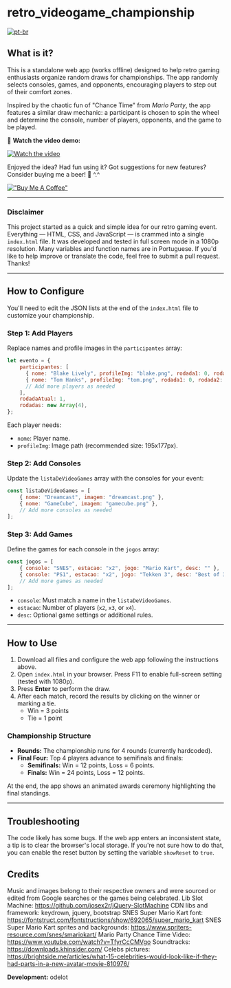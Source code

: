 
# retro_videogame_championship
[![pt-br](https://img.shields.io/badge/lang-pt--br-green.svg)](https://github.com/odelot/retro_videogame_championship/blob/main/README.pt-br.md)

## What is it?

This is a standalone web app (works offline) designed to help retro gaming enthusiasts organize random draws for championships. The app randomly selects consoles, games, and opponents, encouraging players to step out of their comfort zones.

Inspired by the chaotic fun of "Chance Time" from *Mario Party*, the app features a similar draw mechanic: a participant is chosen to spin the wheel and determine the console, number of players, opponents, and the game to be played.

🎥 **Watch the video demo:**

[![Watch the video](https://img.youtube.com/vi/iL1kgRQqBks/hqdefault.jpg)](https://youtube.com/shorts/iL1kgRQqBks)

Enjoyed the idea? Had fun using it? Got suggestions for new features? Consider buying me a beer! 🍺 ^.^

[!["Buy Me A Coffee"](https://www.buymeacoffee.com/assets/img/custom_images/orange_img.png)](https://www.buymeacoffee.com/odelot)

---

### Disclaimer

This project started as a quick and simple idea for our retro gaming event. Everything — HTML, CSS, and JavaScript — is crammed into a single `index.html` file. It was developed and tested in full screen mode in a 1080p resolution. Many variables and function names are in Portuguese. If you'd like to help improve or translate the code, feel free to submit a pull request. Thanks!

---

## How to Configure

You'll need to edit the JSON lists at the end of the `index.html` file to customize your championship.

### Step 1: Add Players

Replace names and profile images in the `participantes` array:
```javascript
let evento = {    
    participantes: [
      { nome: "Blake Lively", profileImg: "blake.png", rodada1: 0, rodada2: 0, rodada3: 0, rodada4: 0, total: 0 },
      { nome: "Tom Hanks", profileImg: "tom.png", rodada1: 0, rodada2: 0, rodada3: 0, rodada4: 0, total: 0 },
      // Add more players as needed
    ],
    rodadaAtual: 1,
    rodadas: new Array(4),
};
```
Each player needs:
- `nome`: Player name.
- `profileImg`: Image path (recommended size: 195x177px).

### Step 2: Add Consoles

Update the `listaDeVideoGames` array with the consoles for your event:
```javascript
const listaDeVideoGames = [
    { nome: "Dreamcast", imagem: "dreamcast.png" },
    { nome: "GameCube", imagem: "gamecube.png" },
    // Add more consoles as needed
];
```

### Step 3: Add Games

Define the games for each console in the `jogos` array:
```javascript
const jogos = [
    { console: "SNES", estacao: "x2", jogo: "Mario Kart", desc: "" },
    { console: "PS1", estacao: "x2", jogo: "Tekken 3", desc: "Best of 3 rounds." },
    // Add more games as needed
];
```
- `console`: Must match a name in the `listaDeVideoGames`.
- `estacao`: Number of players (`x2`, `x3`, or `x4`).
- `desc`: Optional game settings or additional rules.

---

## How to Use

1. Download all files and configure the web app following the instructions above.
2. Open `index.html` in your browser. Press F11 to enable full-screen setting (tested with 1080p).
3. Press **Enter** to perform the draw.
4. After each match, record the results by clicking on the winner or marking a tie.
   - Win = 3 points
   - Tie = 1 point

### Championship Structure

- **Rounds:** The championship runs for 4 rounds (currently hardcoded).
- **Final Four:** Top 4 players advance to semifinals and finals:
  - **Semifinals:** Win = 12 points, Loss = 6 points.
  - **Finals:** Win = 24 points, Loss = 12 points.

At the end, the app shows an animated awards ceremony highlighting the final standings.

---

## Troubleshooting

The code likely has some bugs. If the web app enters an inconsistent state, a tip is to clear the browser's local storage. If you're not sure how to do that, you can enable the reset button by setting the variable `showReset` to `true`.

## Credits

Music and images belong to their respective owners and were sourced or edited from Google searches or the games being celebrated.
Lib Slot Machine: https://github.com/josex2r/jQuery-SlotMachine
CDN libs and framework: keydrown, jquery, bootstrap
SNES Super Mario Kart font: https://fontstruct.com/fontstructions/show/692065/super_mario_kart
SNES Super Mario Kart sprites and backgrounds: https://www.spriters-resource.com/snes/smariokart/
Mario Party Chance Time Video: https://www.youtube.com/watch?v=TfyrCcCMVgo
Soundtracks: https://downloads.khinsider.com/
Celebs pictures: https://brightside.me/articles/what-15-celebrities-would-look-like-if-they-had-parts-in-a-new-avatar-movie-810976/

**Development:** odelot

